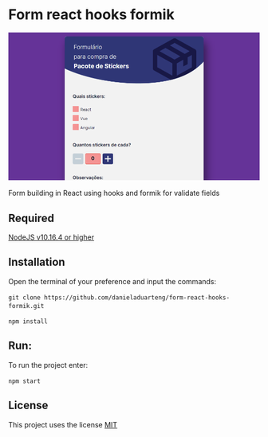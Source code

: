 # Form react hooks formik

![](form-react-hooks-formik.gif)

Form building in React using hooks and formik for validate fields

## Required
[NodeJS v10.16.4 or higher](https://nodejs.org/en/)

## Installation
Open the terminal of your preference and input the commands:

`git clone https://github.com/danieladuarteng/form-react-hooks-formik.git`

`npm install`

## Run:

To run the project enter:

`npm start`

## License

This project uses the license [MIT](https://choosealicense.com/licenses/mit/)
